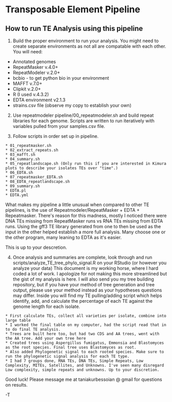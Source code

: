 # Transposable Element Pipeline
## How to run TE Analysis using this pipeline
1. Build the proper environment to run your analysis. You might need to create separate environments as not all are compatable with each other.
 You will need: 
* Annotated genomes
* RepeatMasker v.4.0+
* RepeatModeler v.2.0+
* bcbio - to get python bio in your environment
* MAFFT v.7.0+
* Clipkit v.2.0+
* R (I used v.4.3.2)
* EDTA environment v2.1.3
* strains.csv file (observe my copy to establish your own)


2. Use repeatmodeler pipeline/00_repeatmodeler.sh and build repeat libraries for each genome. Scripts are written to run iteratively with variables pulled from your samples.csv file.

3. Follow scripts in order set up in pipeline.
```
* 01_repeatmasker.sh
* 02_extract_repeats.sh
* 03_mafft.sh
* 04_summary.sh
* 05_repeatlandscape.sh (Only run this if you are interested in Kimura plots to describe your isolates TEs over "time".)
* 06_EDTA.sh
* 07_repeatmasker_EDTA.sh
* 08_EDTA_repeatlandscape.sh
* 09_summary.sh
* EDTA.pl
* EDTA.yml
```

What makes my pipeline a little unusual when compared to other TE pipelines, is the use of Repeatmodeler/RepeatMasker + EDTA + Repeatmasker.
There's reason for this madness, mostly I noticed there were DNA TEs missing from RepeatMasker runs vs RNA TEs missing from EDTA runs. 
Using the gff3 TE library generated from one to then be used as the input in the other helped establish a more full analysis. 
Many choose one or the other program, many leaning to EDTA as it's easier.

This is up to your descretion.

4. Once analysis and summaries are complete, look through and run scripts/analyze_TE_tree_phylo_signal.R on your RStudio (or however you analyze your data)
This document is my working horse, where I hard coded a lot of work. I apologize for not making this more streamlined but the gist of my analysis is here.
I will also send you my tree building repository, but if you have your method of tree generation and tree output, please use your method instead as your hypotheses questions may differ.
Inside you will find my TE pulling/adding script which helps identify, add, and calculate the percentage of each TE against the genome length for each isolate.
```
* First calculate TEs, collect all varieties per isolate, combine into large table
* I worked the final table on my computer, had the script read that in to do final TE analysis.
* Trees are built here too, but had two CDS and AA trees, went with the AA tree. Add your own tree here
* Created trees using Aspergillus fumigatus, Emmonsia and Blastomyces as the root species. Final tree uses Blastomyces as root.
* Also added Phylogenetic signal to each rooted species. Make sure to run the phylogenetic signal analysis for each TE type.
* I had 7 groups done, RNA TEs, DNA TEs, Simple Repeats, Low Complexity, MITEs, Satellites, and Unknowns. I've seen many disregard Low complexity, simple repeats and unknowns. Up to your discretion. 
```
Good luck! Please message me at taniakurbessoian @ gmail for questions on results.

-T
